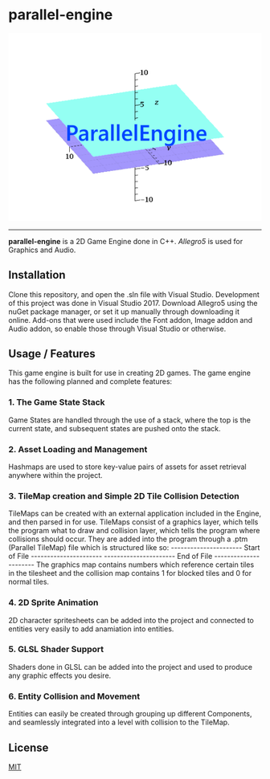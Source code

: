 # parallel-engine 
![parallel-engine Logo Image](Capture.PNG)
- - - -
**parallel-engine** is a 2D Game Engine done in C++.
*Allegro5* is used for Graphics and Audio.

## Installation

Clone this repository, and open the .sln file with Visual Studio. Development of this project was done in Visual Studio 2017.
Download Allegro5 using the nuGet package manager, or set it up manually through downloading it online. 
Add-ons that were used include the Font addon, Image addon and Audio addon, so enable those through Visual Studio or otherwise.

## Usage / Features
This game engine is built for use in creating 2D games. The game engine has the following planned and complete features:
### 1. The Game State Stack 
 Game States are handled through the use of a stack, where the top is the current state, and subsequent states are pushed onto the stack.
### 2. Asset Loading and Management
 Hashmaps are used to store key-value pairs of assets for asset retrieval anywhere within the project. 
### 3. TileMap creation and Simple 2D Tile Collision Detection 
 TileMaps can be created with an external application included in the Engine, and then parsed in for use. TileMaps consist of a graphics layer, which tells the program what to draw and collision layer, which tells the program where collisions should occur. They are added into the program through a .ptm (Parallel TileMap) file which is structured like so:
 ---------------------- Start of File ----------------------
 <tilemap width>
 <tilemap height>
 <graphics map>
 <collision map>
  ---------------------- End of File ----------------------
The graphics map contains numbers which reference certain tiles in the tilesheet and the collision map contains 1 for blocked tiles and 0 for normal tiles.
### 4. 2D Sprite Animation  
 2D character spritesheets can be added into the project and connected to entities very easily to add anamiation into entities.
### 5. GLSL Shader Support
 Shaders done in GLSL can be added into the project and used to produce any graphic effects you desire.
### 6. Entity Collision and Movement
 Entities can easily be created through grouping up different Components, and seamlessly integrated into a level with collision to the TileMap.

## License
[MIT](https://opensource.org/licenses/MIT)
